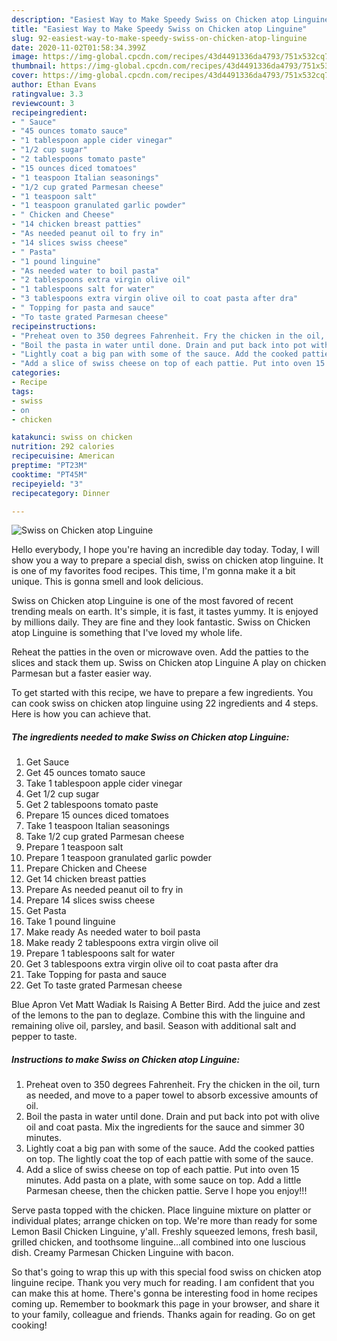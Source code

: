 ```yaml
---
description: "Easiest Way to Make Speedy Swiss on Chicken atop Linguine"
title: "Easiest Way to Make Speedy Swiss on Chicken atop Linguine"
slug: 92-easiest-way-to-make-speedy-swiss-on-chicken-atop-linguine
date: 2020-11-02T01:58:34.399Z
image: https://img-global.cpcdn.com/recipes/43d4491336da4793/751x532cq70/swiss-on-chicken-atop-linguine-recipe-main-photo.jpg
thumbnail: https://img-global.cpcdn.com/recipes/43d4491336da4793/751x532cq70/swiss-on-chicken-atop-linguine-recipe-main-photo.jpg
cover: https://img-global.cpcdn.com/recipes/43d4491336da4793/751x532cq70/swiss-on-chicken-atop-linguine-recipe-main-photo.jpg
author: Ethan Evans
ratingvalue: 3.3
reviewcount: 3
recipeingredient:
- " Sauce"
- "45 ounces tomato sauce"
- "1 tablespoon apple cider vinegar"
- "1/2 cup sugar"
- "2 tablespoons tomato paste"
- "15 ounces diced tomatoes"
- "1 teaspoon Italian seasonings"
- "1/2 cup grated Parmesan cheese"
- "1 teaspoon salt"
- "1 teaspoon granulated garlic powder"
- " Chicken and Cheese"
- "14 chicken breast patties"
- "As needed peanut oil to fry in"
- "14 slices swiss cheese"
- " Pasta"
- "1 pound linguine"
- "As needed water to boil pasta"
- "2 tablespoons extra virgin olive oil"
- "1 tablespoons salt for water"
- "3 tablespoons extra virgin olive oil to coat pasta after dra"
- " Topping for pasta and sauce"
- "To taste grated Parmesan cheese"
recipeinstructions:
- "Preheat oven to 350 degrees Fahrenheit. Fry the chicken in the oil, turn as needed, and move to a paper towel to absorb excessive amounts of oil."
- "Boil the pasta in water until done. Drain and put back into pot with olive oil and coat pasta. Mix the ingredients for the sauce and simmer 30 minutes."
- "Lightly coat a big pan with some of the sauce. Add the cooked patties on top. The lightly coat the top of each pattie with some of the sauce."
- "Add a slice of swiss cheese on top of each pattie. Put into oven 15 minutes. Add pasta on a plate, with some sauce on top. Add a little Parmesan cheese, then the chicken pattie. Serve I hope you enjoy!!!"
categories:
- Recipe
tags:
- swiss
- on
- chicken

katakunci: swiss on chicken 
nutrition: 292 calories
recipecuisine: American
preptime: "PT23M"
cooktime: "PT45M"
recipeyield: "3"
recipecategory: Dinner

---
```



![Swiss on Chicken atop Linguine](https://img-global.cpcdn.com/recipes/43d4491336da4793/751x532cq70/swiss-on-chicken-atop-linguine-recipe-main-photo.jpg)

Hello everybody, I hope you're having an incredible day today. Today, I will show you a way to prepare a special dish, swiss on chicken atop linguine. It is one of my favorites food recipes. This time, I'm gonna make it a bit unique. This is gonna smell and look delicious.

Swiss on Chicken atop Linguine is one of the most favored of recent trending meals on earth. It's simple, it is fast, it tastes yummy. It is enjoyed by millions daily. They are fine and they look fantastic. Swiss on Chicken atop Linguine is something that I've loved my whole life.

Reheat the patties in the oven or microwave oven. Add the patties to the slices and stack them up. Swiss on Chicken atop Linguine A play on chicken Parmesan but a faster easier way.


To get started with this recipe, we have to prepare a few ingredients. You can cook swiss on chicken atop linguine using 22 ingredients and 4 steps. Here is how you can achieve that.

<!--inarticleads1-->

##### The ingredients needed to make Swiss on Chicken atop Linguine:

1. Get  Sauce
1. Get 45 ounces tomato sauce
1. Take 1 tablespoon apple cider vinegar
1. Get 1/2 cup sugar
1. Get 2 tablespoons tomato paste
1. Prepare 15 ounces diced tomatoes
1. Take 1 teaspoon Italian seasonings
1. Take 1/2 cup grated Parmesan cheese
1. Prepare 1 teaspoon salt
1. Prepare 1 teaspoon granulated garlic powder
1. Prepare  Chicken and Cheese
1. Get 14 chicken breast patties
1. Prepare As needed peanut oil to fry in
1. Prepare 14 slices swiss cheese
1. Get  Pasta
1. Take 1 pound linguine
1. Make ready As needed water to boil pasta
1. Make ready 2 tablespoons extra virgin olive oil
1. Prepare 1 tablespoons salt for water
1. Get 3 tablespoons extra virgin olive oil to coat pasta after dra
1. Take  Topping for pasta and sauce
1. Get To taste grated Parmesan cheese


Blue Apron Vet Matt Wadiak Is Raising A Better Bird. Add the juice and zest of the lemons to the pan to deglaze. Combine this with the linguine and remaining olive oil, parsley, and basil. Season with additional salt and pepper to taste. 

<!--inarticleads2-->

##### Instructions to make Swiss on Chicken atop Linguine:

1. Preheat oven to 350 degrees Fahrenheit. Fry the chicken in the oil, turn as needed, and move to a paper towel to absorb excessive amounts of oil.
1. Boil the pasta in water until done. Drain and put back into pot with olive oil and coat pasta. Mix the ingredients for the sauce and simmer 30 minutes.
1. Lightly coat a big pan with some of the sauce. Add the cooked patties on top. The lightly coat the top of each pattie with some of the sauce.
1. Add a slice of swiss cheese on top of each pattie. Put into oven 15 minutes. Add pasta on a plate, with some sauce on top. Add a little Parmesan cheese, then the chicken pattie. Serve I hope you enjoy!!!


Serve pasta topped with the chicken. Place linguine mixture on platter or individual plates; arrange chicken on top. We&#39;re more than ready for some Lemon Basil Chicken Linguine, y&#39;all. Freshly squeezed lemons, fresh basil, grilled chicken, and toothsome linguine…all combined into one luscious dish. Creamy Parmesan Chicken Linguine with bacon. 

So that's going to wrap this up with this special food swiss on chicken atop linguine recipe. Thank you very much for reading. I am confident that you can make this at home. There's gonna be interesting food in home recipes coming up. Remember to bookmark this page in your browser, and share it to your family, colleague and friends. Thanks again for reading. Go on get cooking!
